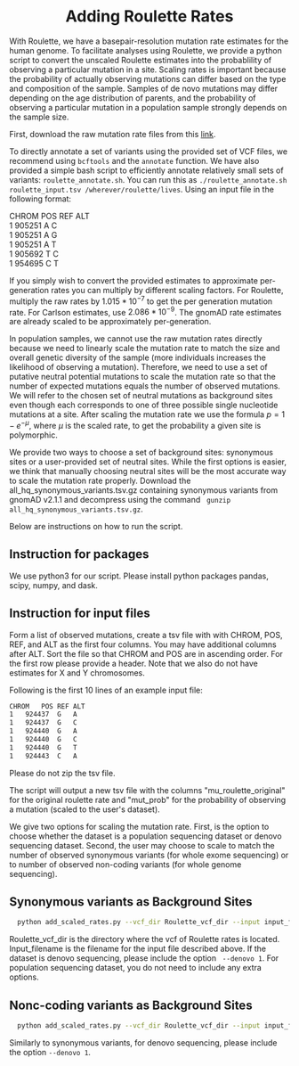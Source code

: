 <h1 align="center"> Adding Roulette Rates </h1>

With Roulette, we have a basepair-resolution mutation rate estimates for the human genome. To facilitate analyses using Roulette, we provide a python script to convert the unscaled Roulette estimates into the probablility of observing a particular mutation in a site. Scaling rates is important because the probability of actually observing mutations can differ based on the type and composition of the sample. Samples of de novo mutations may differ depending on the age distribution of parents, and the probability of observing a particular mutation in a population sample strongly depends on the sample size.

First, download the raw mutation rate files from this [link](http://genetics.bwh.harvard.edu/downloads/Vova/Roulette/). 

To directly annotate a set of variants using the provided set of VCF files, we recommend using `bcftools` and the `annotate` function. We have also provided a simple bash script to efficiently annotate relatively small sets of variants: `roulette_annotate.sh`. You can run this as `./roulette_annotate.sh roulette_input.tsv /wherever/roulette/lives`. Using an input file in the following format:

CHROM	POS	REF	ALT<br>
1	905251	A	C<br>
1	905251	A	G<br>
1	905251	A	T<br>
1	905692	T	C<br>
1	954695	C	T<br>

If you simply wish to convert the provided estimates to approximate per-generation rates you can multiply by different scaling factors. For Roulette, multiply the raw rates by $1.015*10^{-7}$ to get the per generation mutation rate. For Carlson estimates, use $2.086 * 10^{-9}$. The gnomAD rate estimates are already scaled to be approximately per-generation.

In population samples, we cannot use the raw mutation rates directly because we need to linearly scale the mutation rate to match the size and overall genetic diversity of the sample (more individuals increases the likelihood of observing a mutation). Therefore, we need to use a set of putative neutral potential mutations to scale the mutation rate so that the number of expected mutations equals the number of observed mutations. We will refer to the chosen set of neutral mutations as background sites even though each corresponds to one of three possible single nucleotide mutations at a site. After scaling the mutation rate we  use the formula $p = 1 - e^{-\mu}$, where $\mu$ is the scaled rate, to get the probability a given site is polymorphic.

We provide two ways to choose a set of background sites: synonymous sites or a user-provided set of neutral sites. While the first options is easier, we think that manually choosing neutral sites will be the most accurate way to scale the mutation rate properly. Download the all_hq_synonymous_variants.tsv.gz containing synonymous variants from gnomAD v2.1.1 and decompress using the command ``` gunzip all_hq_synonymous_variants.tsv.gz```.

Below are instructions on how to run the script.

## Instruction for packages

We use python3 for our script. Please install python packages pandas, scipy, numpy, and dask.

## Instruction for input files

Form a list of observed mutations, create a tsv file with with CHROM, POS, REF, and ALT as the first four columns. You may have additional columns after ALT. Sort the file so that CHROM and POS are in ascending order. For the first row please provide a header. Note that we also do not have estimates for X and Y chromosomes.

Following is the first 10 lines of an example input file:
```sh
CHROM	POS	REF	ALT
1	924437	G	A	
1	924437	G	C	
1	924440	G	A	
1	924440	G	C	
1	924440	G	T	
1	924443	C	A	
```
Please do not zip the tsv file.

The script will output a new tsv file with the columns "mu_roulette_original" for the original roulette rate and "mut_prob" for the probability of observing a mutation (scaled to the user's dataset). 

We give two options for scaling the mutation rate. First, is the option to choose whether the dataset is a population sequencing dataset or denovo sequencing dataset. Second, the user may choose to scale to match the number of observed synonymous variants (for whole exome sequencing) or to number of observed non-coding variants (for whole genome sequencing).


## Synonymous variants as Background Sites

```sh
  python add_scaled_rates.py --vcf_dir Roulette_vcf_dir --input input_filename --output_dir output_directory
```
Roulette_vcf_dir is the directory where the vcf of Roulette rates is located. Input_filename is the filename for the input file described above. If the dataset is denovo sequencing, please include the option ``` --denovo 1```. For population sequencing dataset, you do not need to include any extra options.

## Nonc-coding variants as Background Sites

```sh
  python add_scaled_rates.py --vcf_dir Roulette_vcf_dir --input input_filename --output_dir output_header --background_type 0
```

Similarly to synonymous variants, for denovo sequencing, please include the option ```--denovo 1```.

